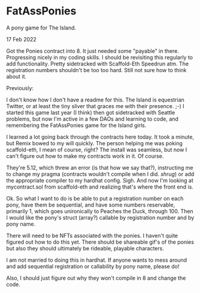 # FatAssPonies
A pony game for The Island.

17 Feb 2022

Got the Ponies contract into 8.
It just needed some "payable" in there.
Progressing nicely in my coding skills.
I should be revisiting this regularly to add functionality.
Pretty sidetracked with Scaffold-Eth Speedrun atm.
The registration numbers shouldn't be too too hard.
Still not sure how to think about it.


Previously:

I don't know how I don't have a readme for this.
The Island is equestrian Twitter, or at least the tiny sliver that graces me with their presence.
;-)
I started this game last year (I think) then got sidetracked with Seattle problems,
but now I'm active in a few DAOs and learning to code, and remembering the FatAssPonies game for the Island girls.

I learned a lot going back through the contracts here today.
It took a minute, but Remix bowed to my will quickly.
The person helping me was poking scaffold-eth, I mean of course, right?
The install was seamless, but now I can't figure out how to make my contracts work in it.
Of course.

They're 5.12, which threw an error (is that how we say that?), instructing me to change my pragma 
(contracts wouldn't compile when I did. *shrug*) or add the appropriate compiler to my hardhat config.
Sigh.
And now I'm looking at mycontract.sol from scaffold-eth and realizing that's where the front end is.

Ok.
So what I want to do is be able to put a registration number on each pony, 
have them be sequential, and have some numbers reservable, primarily 1, 
which goes unironically to Peaches the Duck, through 100. Then I would like the pony's
struct (array?) callable by registration number and by pony name.

There will need to be NFTs associated with the ponies.
I haven't quite figured out how to do this yet.
There should be shareable gif's of the ponies 
but also they should ultimately be rideable, playable characters.

I am not married to doing this in hardhat.
If anyone wants to mess around and add sequential registration
or callability by pony name, please do!

Also, I should just figure out why they won't compile in 8 and change the code.

